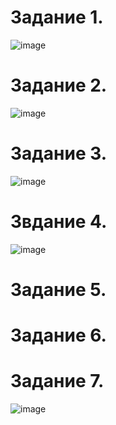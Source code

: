 Задание 1.
==================

![image](https://user-images.githubusercontent.com/60341565/144804744-4c4355c4-b123-4573-a785-199e16da8d40.png)

Задание 2.
=================

![image](https://user-images.githubusercontent.com/60341565/144806136-5889804f-1b0c-4d69-aeba-0f3727455e73.png)

Задание 3.
=================

![image](https://user-images.githubusercontent.com/60341565/144812962-da38b98b-b79f-4346-8912-838cc3007e46.png)



Звдание 4.
=================

![image](https://user-images.githubusercontent.com/60341565/144826796-b33da908-3603-4153-86ca-baed7669e60f.png)

Задание 5.
==================


Задание 6.
=================


Задание 7.
=================

![image](https://user-images.githubusercontent.com/60341565/145357474-109a909f-ecf4-4de1-91e4-44dabe491305.png)
